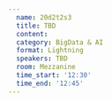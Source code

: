```yaml
---
  name: 20d2t2s3
  title: TBD
  content:
  category: BigData & AI
  format: Lightning
  speakers: TBD
  room: Mezzanine
  time_start: '12:30'
  time_end: '12:45'
---
```


